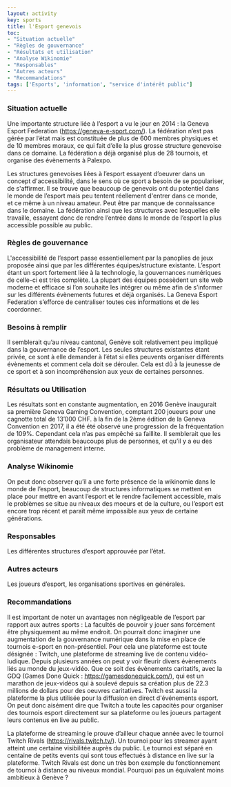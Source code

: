 ```yaml
---
layout: activity
key: sports
title: l'Esport genevois
toc:
- "Situation actuelle"
- "Règles de gouvernance"
- "Résultats et utilisation"
- "Analyse Wikinomie"
- "Responsables"
- "Autres acteurs"
- "Recommandations"
tags: ['Esports', 'information', "service d'intérêt public"]
---
```


### Situation actuelle
Une importante structure liée à l’esport a vu le jour en 2014 : la Geneva Esport Federation (https://geneva-e-sport.com/). 
La fédération n’est pas gérée par l’état mais est constituée de plus de 600 membres physiques et de 10 membres moraux, ce qui fait d’elle la plus grosse structure genevoise dans ce domaine. La fédération a déjà organisé plus de 28 tournois, et organise des évènements à Palexpo.

Les structures genevoises liées à l’esport essayent d’oeuvrer dans un concept d'accessibilité, dans le sens où ce sport a besoin de se populariser, de s'affirmer. Il se trouve que beaucoup de genevois ont du potentiel dans le monde de l’esport mais peu tentent réellement d'entrer dans ce monde, et ce même à un niveau amateur. Peut être par manque de connaissance dans le domaine. La fédération ainsi que les structures avec lesquelles elle travaille, essayent donc de rendre l’entrée dans le monde de l’esport la plus accessible possible au public.

### Règles de gouvernance
L'accessibilité de l’esport passe essentiellement par la panoplies de jeux proposée ainsi que par les différentes équipes/structure existante. L’esport étant un sport fortement liée à la technologie, la gouvernances numériques de celle-ci est très complète. La plupart des équipes possèdent un site web moderne et efficace si l’on souhaite les intégrer ou même afin de s’informer sur les différents évènements futures et déjà organisés. La Geneva Esport Federation s’efforce de centraliser toutes ces informations et de les coordonner. 


### Besoins à remplir
Il semblerait qu’au niveau cantonal, Genève soit relativement peu impliqué dans la gouvernance de l’esport. Les seules structures existantes étant privée, ce sont à elle demander à l’état si elles peuvents  organiser différents évènements et comment cela doit se dérouler. Cela est dû à la jeunesse de ce sport et à son incompréhension aux yeux de certaines personnes. 

### Résultats ou Utilisation
Les résultats sont en constante augmentation, en 2016 Genève inaugurait sa première Geneva Gaming Convention, comptant 200 joueurs pour une cagnotte total de 13’000 CHF. 
à la fin de la 2ème édition de la  Geneva Convention en 2017, il a été été observé une progression de la fréquentation de 109%. Cependant cela n’as pas empêché sa faillite. Il semblerait que les organisateur attendais beaucoups plus de personnes, et qu’il y a eu des problème de management interne.

### Analyse Wikinomie
On peut donc observer qu’il a une forte présence de la wikinomie dans le monde de l’esport, beaucoup de structures informatiques se mettent en place pour mettre en avant l’esport et le rendre facilement accessible, mais le problèmes se situe au niveaux des moeurs et de la culture, ou l’esport est encore trop récent et paraît même impossible aux yeux de certaine générations.

### Responsables
Les différentes structures d’esport approuvée par l’état.


### Autres acteurs
Les joueurs d’esport, les organisations sportives en générales.

### Recommandations
Il est important de noter un avantages non négligeable de l’esport par rapport aux autres sports : La facultés de pouvoir y jouer sans forcément être physiquement au même endroit. On pourrait donc imaginer une augmentation de la gouvernance numérique dans la mise en place de tournois e-sport en non-présentiel.
Pour cela une plateforme est toute désignée : Twitch, une plateforme de streaming live de contenu vidéo-ludique. Depuis plusieurs années on peut y voir fleurir divers évènements liés au monde du jeux-vidéo. Que ce soit des évènements caritatifs, avec la GDQ (Games Done Quick : https://gamesdonequick.com/), qui est un marathon de jeux-vidéos qui à soulevé depuis sa création plus de 22.3 millions de dollars pour des oeuvres caritatives. Twitch est aussi la plateforme la plus utilisée pour la diffusion en direct d'événements esport. On peut donc aisément dire que Twitch a toute les capacités pour organiser des tournois esport directement sur sa plateforme ou les joueurs partagent leurs contenus en live au public.

La plateforme de streaming le prouve d’ailleur chaque année avec le tournoi Twitch Rivals (https://rivals.twitch.tv/). Un tournoi pour les streamer ayant atteint une certaine visibilitée auprès du public. Le tournoi est séparé en centaine de petits events qui sont tous effectués à distance en live sur la plateforme. Twitch Rivals est donc un très bon exemple du fonctionnement de tournoi à distance au niveaux mondial. Pourquoi pas un équivalent moins ambitieux à Genève ?
